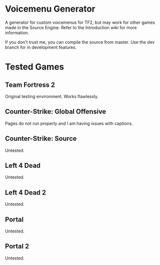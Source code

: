# Voicemenu Generator
A generator for custom voicemenus for TF2, but may work for other games made in the Source Engine. Refer to the Introduction wiki for more information.

If you don't trust me, you can compile the source from master. Use the dev branch for in development features.

# Tested Games

## Team Fortress 2

Original testing environment. Works flawlessly.

## Counter-Strike: Global Offensive

Pages do not run properly and I am having issues with captions.

## Counter-Strike: Source

Untested.

## Left 4 Dead

Untested.

## Left 4 Dead 2

Untested.

## Portal

Untested.

## Portal 2

Untested.
